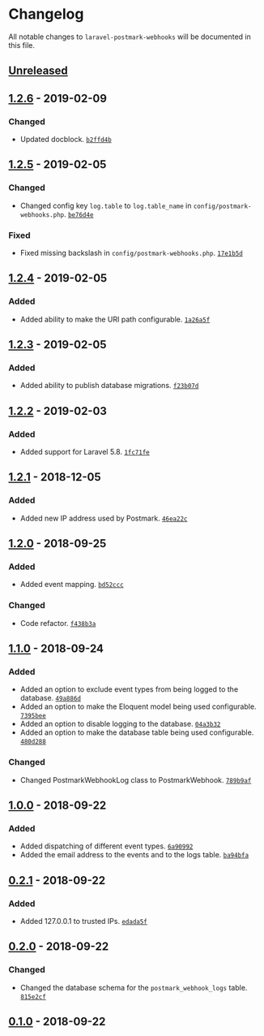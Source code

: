 # Changelog

All notable changes to `laravel-postmark-webhooks` will be documented in this file.

## [Unreleased]

## [1.2.6] - 2019-02-09
### Changed
- Updated docblock. [`b2ffd4b`](https://github.com/mvdnbrk/laravel-postmark-webhooks/commit/b2ffd4b48604b8c75de9c142c4b207ff7943318d)

## [1.2.5] - 2019-02-05
### Changed
- Changed config key `log.table` to `log.table_name` in `config/postmark-webhooks.php`. [`be76d4e`](https://github.com/mvdnbrk/laravel-postmark-webhooks/commit/be76d4e8518efa55ae77acc326d46f901dae1305)

### Fixed
- Fixed missing backslash in `config/postmark-webhooks.php`. [`17e1b5d`](https://github.com/mvdnbrk/laravel-postmark-webhooks/commit/17e1b5db4fd1c86583c2955b4bd10f987efe518d)

## [1.2.4] - 2019-02-05
### Added
- Added ability to make the URI path configurable. [`1a26a5f`](https://github.com/mvdnbrk/laravel-postmark-webhooks/commit/1a26a5ff5c1ab9c4647e2f75d2687b77fa21f04f)

## [1.2.3] - 2019-02-05
### Added
- Added ability to publish database migrations. [`f23b07d`](https://github.com/mvdnbrk/laravel-postmark-webhooks/commit/f23b07ded3fe3ee0f46914390f36715af9d6f0ed)

## [1.2.2] - 2019-02-03
### Added
- Added support for Laravel 5.8. [`1fc71fe`](https://github.com/mvdnbrk/laravel-postmark-webhooks/commit/1fc71fe2e30c38b48b797a3d96470a37e26338b7)

## [1.2.1] - 2018-12-05
### Added
- Added new IP address used by Postmark. [`46ea22c`](https://github.com/mvdnbrk/laravel-postmark-webhooks/commit/46ea22c6722de71c8ea62544080df64ace7534b7)

## [1.2.0] - 2018-09-25
### Added
- Added event mapping. [`bd52ccc`](https://github.com/mvdnbrk/laravel-postmark-webhooks/commit/bd52ccc6d421eb87354018df8d3b23d383c51fc7)

### Changed
- Code refactor. [`f438b3a`](https://github.com/mvdnbrk/laravel-postmark-webhooks/commit/f438b3a0e4fe0eb5f05e6e79fc63d7f76de8e990)

## [1.1.0] - 2018-09-24
### Added
- Added an option to exclude event types from being logged to the database. [`49a886d`](https://github.com/mvdnbrk/laravel-postmark-webhooks/commit/49a886d92de276d146b6c06120b7ab1437bab55b)
- Added an option to make the Eloquent model being used configurable. [`7395bee`](https://github.com/mvdnbrk/laravel-postmark-webhooks/commit/7395beed7f57a1a1961c535be1d197d108d4425a)
- Added an option to disable logging to the database. [`04a3b32`](https://github.com/mvdnbrk/laravel-postmark-webhooks/commit/04a3b3219174bdd03333e214c03c88b33e5a66de)
- Added an option to make the database table being used configurable. [`480d288`](https://github.com/mvdnbrk/laravel-postmark-webhooks/commit/480d288c5d3711964f7b2803632b2b3621041544)

### Changed
- Changed PostmarkWebhookLog class to PostmarkWebhook. [`789b9af`](https://github.com/mvdnbrk/laravel-postmark-webhooks/commit/789b9af41466bd0290ba5f44ba65d9bd7ee55ed8)

## [1.0.0] - 2018-09-22
### Added
- Added dispatching of different event types. [`6a90992`](https://github.com/mvdnbrk/laravel-postmark-webhooks/commit/6a9099266e8b71e565d3bedb6e171c09b6a8387f)
- Added the email address to the events and to the logs table. [`ba94bfa`](https://github.com/mvdnbrk/laravel-postmark-webhooks/commit/ba94bfa9ad09d1cf7eff0cff946b65ae8122fd6a)

## [0.2.1] - 2018-09-22
### Added 
- Added 127.0.0.1 to trusted IPs. [`edada5f`](https://github.com/mvdnbrk/laravel-postmark-webhooks/commit/edada5f22a718a7f6c76ffe559c21fbc2ca8155d)

## [0.2.0] - 2018-09-22
### Changed
- Changed the database schema for the `postmark_webhook_logs` table. [`815e2cf`](https://github.com/mvdnbrk/laravel-postmark-webhooks/commit/815e2cfd48d1f279925f36e2b877eee7c9346ac6)

## [0.1.0] - 2018-09-22

[Unreleased]: https://github.com/mvdnbrk/laravel-postmark-webhooks/compare/v1.2.6...HEAD
[1.2.6]: https://github.com/mvdnbrk/laravel-postmark-webhooks/compare/v1.2.5...v1.2.6
[1.2.5]: https://github.com/mvdnbrk/laravel-postmark-webhooks/compare/v1.2.4...v1.2.5
[1.2.4]: https://github.com/mvdnbrk/laravel-postmark-webhooks/compare/v1.2.3...v1.2.4
[1.2.3]: https://github.com/mvdnbrk/laravel-postmark-webhooks/compare/v1.2.2...v1.2.3
[1.2.2]: https://github.com/mvdnbrk/laravel-postmark-webhooks/compare/v1.2.1...v1.2.2
[1.2.1]: https://github.com/mvdnbrk/laravel-postmark-webhooks/compare/v1.2.0...v1.2.1
[1.2.0]: https://github.com/mvdnbrk/laravel-postmark-webhooks/compare/v1.1.0...v1.2.0
[1.1.0]: https://github.com/mvdnbrk/laravel-postmark-webhooks/compare/v1.0.0...v1.1.0
[1.0.0]: https://github.com/mvdnbrk/laravel-postmark-webhooks/compare/v0.2.0...v1.0.0
[0.2.1]: https://github.com/mvdnbrk/laravel-postmark-webhooks/compare/v0.2.0...v0.2.1
[0.2.0]: https://github.com/mvdnbrk/laravel-postmark-webhooks/compare/v0.1.0...v0.2.0
[0.1.0]: https://github.com/mvdnbrk/laravel-postmark-webhooks/tree/v0.1.0
